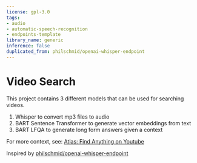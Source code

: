 ```yaml
---
license: gpl-3.0
tags:
- audio
- automatic-speech-recognition
- endpoints-template
library_name: generic
inference: false
duplicated_from: philschmid/openai-whisper-endpoint
---
```


# Video Search

This project contains 3 different models that can be used for searching videos.

1. Whisper to convert mp3 files to audio
2. BART Sentence Transformer to generate vector embeddings from text
3. BART LFQA to generate long form answers given a context

For more context, see: [Atlas: Find Anything on Youtube](https://atila.ca/blog/tomiwa/atlas)

Inspired by [philschmid/openai-whisper-endpoint](https://huggingface.co/philschmid/openai-whisper-endpoint)